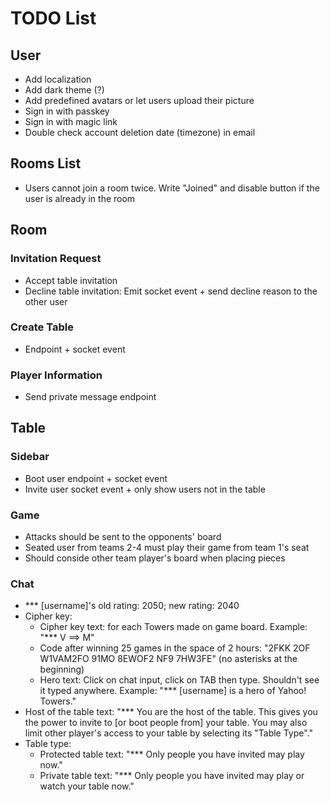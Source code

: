 # TODO List

## User

- Add localization
- Add dark theme (?)
- Add predefined avatars or let users upload their picture
- Sign in with passkey
- Sign in with magic link
- Double check account deletion date (timezone) in email

## Rooms List

- Users cannot join a room twice. Write "Joined" and disable button if the user is already in the room

## Room

### Invitation Request

- Accept table invitation
- Decline table invitation: Emit socket event + send decline reason to the other user

### Create Table

- Endpoint + socket event

### Player Information

- Send private message endpoint

## Table

### Sidebar

- Boot user endpoint + socket event
- Invite user socket event + only show users not in the table

### Game

- Attacks should be sent to the opponents' board
- Seated user from teams 2-4 must play their game from team 1's seat
- Should conside other team player's board when placing pieces

### Chat

- \*\*\* [username]'s old rating: 2050; new rating: 2040
- Cipher key:
  - Cipher key text: for each Towers made on game board. Example: "\*\*\* V ==> M"
  - Code after winning 25 games in the space of 2 hours: "2FKK 2OF W1VAM2FO 91MO 8EWOF2 NF9 7HW3FE" (no asterisks at the beginning)
  - Hero text: Click on chat input, click on TAB then type. Shouldn't see it typed anywhere. Example: "\*\*\* [username] is a hero of Yahoo! Towers."
- Host of the table text: "\*\*\* You are the host of the table. This gives you the power to invite to [or boot people from] your table. You may also limit other player's access to your table by selecting its "Table Type"."
- Table type:
  - Protected table text: "\*\*\* Only people you have invited may play now."
  - Private table text: "\*\*\* Only people you have invited may play or watch your table now."
